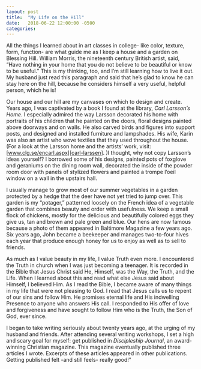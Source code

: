 ```yaml
---
layout: post
title:  "My Life on the Hill"
date:   2018-06-22 12:00:00 -0500
categories:
---
```

All the things I learned about in art classes in college- like color, texture, form, function- are what guide me as I keep a house and a garden on Blessing Hill. William Morris, the nineteenth century British artist, said, “Have nothing in your home that you do not believe to be beautiful or know to be useful.” This is my thinking, too, and I’m still learning how to live it out. My husband just read this paragraph and said that he’s glad to know he can stay here on the hill, because he considers himself a very useful, helpful person, which he is!

Our house and our hill are my canvases on which to design and create. Years ago, I was captivated by a book I found at the library, *Carl Larsson’s Home*. I especially admired the way Larsson decorated his home with portraits of his children that he painted on the doors, floral designs painted above doorways and on walls. He also carved birds and figures into support posts, and designed and installed furniture and lampshades. His wife, Karin was also an artist who wove textiles that they used throughout the house. (For a look at the Larsson home and the artists’ work, visit: [www.clg.se/encarl.aspx][carl-larssen]. )I thought, why not copy Larsson’s ideas yourself? I borrowed some of his designs, painted pots of foxglove and geraniums on the dining room wall, decorated the inside of the powder room door with panels of stylized flowers and painted a trompe l’oeil window on a wall in the upstairs hall.

I usually manage to grow most of our summer vegetables in a garden protected by a hedge that the deer have not yet tried to jump over. This garden is my “potager,” patterned loosely on the French idea of a vegetable garden that combines beauty and order with usefulness.  We keep a small flock of chickens, mostly for the delicious and beautifully colored eggs they give us, tan and brown and pale green and blue. Our hens are now famous because a photo of them appeared in Baltimore Magazine a few years ago. Six years ago, John became a beekeeper and manages two-to-four hives each year that produce enough honey for us to enjoy as well as to sell to friends.

As much as I value beauty in my life, I value Truth even more. I encountered the Truth in church when I was just becoming a teenager. It is recorded in the Bible that Jesus Christ said He, Himself, was the Way, the Truth, and the Life. When I learned about this and read what else Jesus said about Himself, I believed Him. As I read the Bible, I became aware of many things in my life that were not pleasing to God. I read that Jesus calls us to repent of our sins and follow Him. He promises eternal life and His indwelling Presence to anyone who answers His call. I responded to His offer of love and forgiveness and have sought to follow Him who is the Truth, the Son of God, ever since.

I began to take writing seriously about twenty years ago, at the urging of my husband and friends. After attending several writing workshops, I set a high and scary goal for myself: get published in *Discipleship Journal*, an award-winning Christian magazine. This magazine eventually published three articles I wrote. Excerpts of these articles appeared in other publications. Getting published felt -and still feels- really good!"

[carl-larssen]: http://www.carllarsson.se/en/carl/